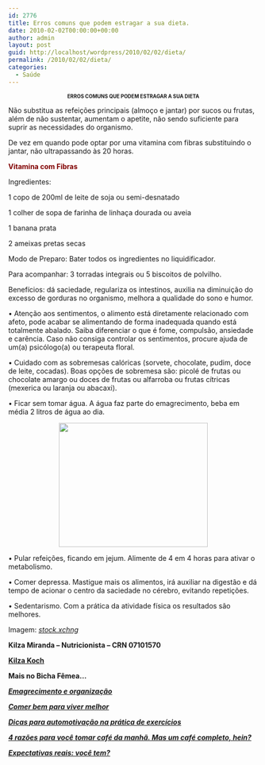 ```yaml
---
id: 2776
title: Erros comuns que podem estragar a sua dieta.
date: 2010-02-02T00:00:00+00:00
author: admin
layout: post
guid: http://localhost/wordpress/2010/02/02/dieta/
permalink: /2010/02/02/dieta/
categories:
  - Saúde
---
```

<p style="text-align: center;">
  <strong><span style="font-size: x-small;">ERROS COMUNS QUE PODEM ESTRAGAR A SUA DIETA</span></strong>
</p>

Não substitua as refeições principais (almoço e jantar) por sucos ou frutas, além de não sustentar, aumentam o apetite, não sendo suficiente para suprir as necessidades do organismo.

De vez em quando pode optar por uma vitamina com fibras substituindo o jantar, não ultrapassando às 20 horas. <!--more-->

<span style="color: #800000;"><strong>Vitamina com Fibras</strong> </span>

Ingredientes:

1 copo de 200ml de leite de soja ou semi-desnatado

1 colher de sopa de farinha de linhaça dourada ou aveia

1 banana prata

2 ameixas pretas secas

Modo de Preparo: Bater todos os ingredientes no liquidificador.

Para acompanhar: 3 torradas integrais ou 5 biscoitos de polvilho.

Benefícios: dá saciedade, regulariza os intestinos, auxilia na diminuição do excesso de gorduras no organismo, melhora a qualidade do sono e humor.

• Atenção aos sentimentos, o alimento está diretamente relacionado com afeto, pode acabar se alimentando de forma inadequada quando está totalmente abalado. Saiba diferenciar o que é fome, compulsão, ansiedade e carência. Caso não consiga controlar os sentimentos, procure ajuda de um(a) psicólogo(a) ou terapeuta floral.

• Cuidado com as sobremesas calóricas (sorvete, chocolate, pudim, doce de leite, cocadas). Boas opções de sobremesa são: picolé de frutas ou chocolate amargo ou doces de frutas ou alfarroba ou frutas cítricas (mexerica ou laranja ou abacaxi).

• Ficar sem tomar água. A água faz parte do emagrecimento, beba em média 2 litros de água ao dia.

<p style="text-align: center;">
  <a href="http://www.trololodemulher.com.br/blog/wp-content/uploads/2010/08/dieta.jpg"><img class="size-medium wp-image-5072 aligncenter" title="dieta" alt="" src="http://www.trololodemulher.com.br/blog/wp-content/uploads/2010/08/dieta-300x250.jpg" width="300" height="250" /></a>
</p>

• Pular refeições, ficando em jejum. Alimente de 4 em 4 horas para ativar o metabolismo.

• Comer depressa. Mastigue mais os alimentos, irá auxiliar na digestão e dá tempo de acionar o centro da saciedade no cérebro, evitando repetições.

• Sedentarismo. Com a prática da atividade física os resultados são melhores.

Imagem: _<a href="http://www.sxc.hu/" target="_blank">stock.xchng</a>_

**Kilza Miranda &#8211; Nutricionista &#8211; CRN 07101570**

<a href="http://kilzakoch.com.br/" target="_blank"><strong>Kilza Koch</strong></a>

**Mais no Bicha Fêmea…**

[**_Emagrecimento e organização_**](http://www.trololodemulher.com.br/2010/01/26/bicha-femea-colaboradora-%e2%80%93-luciana-kotaka/)

[**_Comer bem para viver melhor_**](http://www.trololodemulher.com.br/2010/01/13/bicha-fmea-colaboradora-luciana-kotaka/)

[**_Dicas para automotivação na prática de exercícios_**](http://www.trololodemulher.com.br/2009/12/28/dicas-para-automotivacao-na-pratica-de-exercicios-fisicos/)

[**_4 razões para você tomar café da manhã. Mas um café completo, hein?_**](vhttp://www.trololodemulher.com.br/2009/02/07/4-razes-para-voc-tomar-caf-da-manh-mas-um-caf-completo-hein/)

**_<a href="http://www.trololodemulher.com.br/2010/06/28/emagrecimento-expectativas/" target="_self">Expectativas reais: você tem?</a>_**